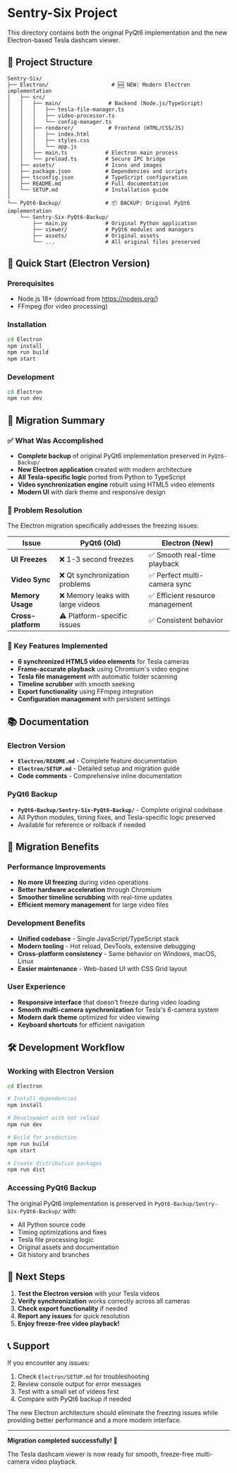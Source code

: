 # Sentry-Six Project

This directory contains both the original PyQt6 implementation and the new Electron-based Tesla dashcam viewer.

## 📁 **Project Structure**

```
Sentry-Six/
├── Electron/                    # 🆕 NEW: Modern Electron implementation
│   ├── src/
│   │   ├── main/               # Backend (Node.js/TypeScript)
│   │   │   ├── tesla-file-manager.ts
│   │   │   ├── video-processor.ts
│   │   │   └── config-manager.ts
│   │   ├── renderer/           # Frontend (HTML/CSS/JS)
│   │   │   ├── index.html
│   │   │   ├── styles.css
│   │   │   └── app.js
│   │   ├── main.ts            # Electron main process
│   │   └── preload.ts         # Secure IPC bridge
│   ├── assets/                # Icons and images
│   ├── package.json           # Dependencies and scripts
│   ├── tsconfig.json          # TypeScript configuration
│   ├── README.md              # Full documentation
│   └── SETUP.md               # Installation guide
│
└── PyQt6-Backup/              # 📦 BACKUP: Original PyQt6 implementation
    └── Sentry-Six-PyQt6-Backup/
        ├── main.py            # Original Python application
        ├── viewer/            # PyQt6 modules and managers
        ├── assets/            # Original assets
        └── ...                # All original files preserved
```

## 🚀 **Quick Start (Electron Version)**

### **Prerequisites**
- Node.js 18+ (download from https://nodejs.org/)
- FFmpeg (for video processing)

### **Installation**
```bash
cd Electron
npm install
npm run build
npm start
```

### **Development**
```bash
cd Electron
npm run dev
```

## 🎯 **Migration Summary**

### **✅ What Was Accomplished**
- **Complete backup** of original PyQt6 implementation preserved in `PyQt6-Backup/`
- **New Electron application** created with modern architecture
- **All Tesla-specific logic** ported from Python to TypeScript
- **Video synchronization engine** rebuilt using HTML5 video elements
- **Modern UI** with dark theme and responsive design

### **🔧 Problem Resolution**
The Electron migration specifically addresses the freezing issues:

| Issue | PyQt6 (Old) | Electron (New) |
|-------|-------------|----------------|
| **UI Freezes** | ❌ 1-3 second freezes | ✅ Smooth real-time playback |
| **Video Sync** | ❌ Qt synchronization problems | ✅ Perfect multi-camera sync |
| **Memory Usage** | ❌ Memory leaks with large videos | ✅ Efficient resource management |
| **Cross-platform** | ⚠️ Platform-specific issues | ✅ Consistent behavior |

### **🎥 Key Features Implemented**
- **6 synchronized HTML5 video elements** for Tesla cameras
- **Frame-accurate playback** using Chromium's video engine
- **Tesla file management** with automatic folder scanning
- **Timeline scrubber** with smooth seeking
- **Export functionality** using FFmpeg integration
- **Configuration management** with persistent settings

## 📚 **Documentation**

### **Electron Version**
- **`Electron/README.md`** - Complete feature documentation
- **`Electron/SETUP.md`** - Detailed setup and migration guide
- **Code comments** - Comprehensive inline documentation

### **PyQt6 Backup**
- **`PyQt6-Backup/Sentry-Six-PyQt6-Backup/`** - Complete original codebase
- All Python modules, timing fixes, and Tesla-specific logic preserved
- Available for reference or rollback if needed

## 🔄 **Migration Benefits**

### **Performance Improvements**
- **No more UI freezing** during video operations
- **Better hardware acceleration** through Chromium
- **Smoother timeline scrubbing** with real-time updates
- **Efficient memory management** for large video files

### **Development Benefits**
- **Unified codebase** - Single JavaScript/TypeScript stack
- **Modern tooling** - Hot reload, DevTools, extensive debugging
- **Cross-platform consistency** - Same behavior on Windows, macOS, Linux
- **Easier maintenance** - Web-based UI with CSS Grid layout

### **User Experience**
- **Responsive interface** that doesn't freeze during video loading
- **Smooth multi-camera synchronization** for Tesla's 6-camera system
- **Modern dark theme** optimized for video viewing
- **Keyboard shortcuts** for efficient navigation

## 🛠️ **Development Workflow**

### **Working with Electron Version**
```bash
cd Electron

# Install dependencies
npm install

# Development with hot reload
npm run dev

# Build for production
npm run build
npm start

# Create distribution packages
npm run dist
```

### **Accessing PyQt6 Backup**
The original PyQt6 implementation is preserved in `PyQt6-Backup/Sentry-Six-PyQt6-Backup/` with:
- All Python source code
- Timing optimizations and fixes
- Tesla file processing logic
- Original assets and documentation
- Git history and branches

## 🎯 **Next Steps**

1. **Test the Electron version** with your Tesla videos
2. **Verify synchronization** works correctly across all cameras
3. **Check export functionality** if needed
4. **Report any issues** for quick resolution
5. **Enjoy freeze-free video playback!**

## 📞 **Support**

If you encounter any issues:
1. Check `Electron/SETUP.md` for troubleshooting
2. Review console output for error messages
3. Test with a small set of videos first
4. Compare with PyQt6 backup if needed

The new Electron architecture should eliminate the freezing issues while providing better performance and a more modern interface.

---

**Migration completed successfully! 🎉**

The Tesla dashcam viewer is now ready for smooth, freeze-free multi-camera video playback.
